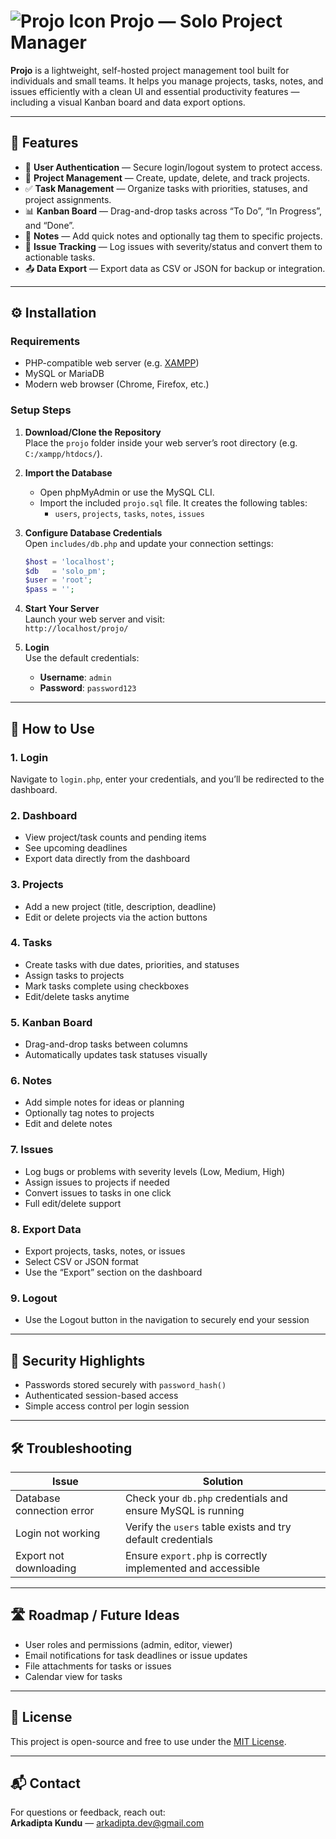 # ![Projo Icon](assets/images/favicon.ico) Projo — Solo Project Manager

**Projo** is a lightweight, self-hosted project management tool built for individuals and small teams. It helps you manage projects, tasks, notes, and issues efficiently with a clean UI and essential productivity features — including a visual Kanban board and data export options.

---

## 🚀 Features

- 🔐 **User Authentication** — Secure login/logout system to protect access.
- 📁 **Project Management** — Create, update, delete, and track projects.
- ✅ **Task Management** — Organize tasks with priorities, statuses, and project assignments.
- 📊 **Kanban Board** — Drag-and-drop tasks across “To Do”, “In Progress”, and “Done”.
- 📝 **Notes** — Add quick notes and optionally tag them to specific projects.
- 🐞 **Issue Tracking** — Log issues with severity/status and convert them to actionable tasks.
- 📤 **Data Export** — Export data as CSV or JSON for backup or integration.

---

## ⚙️ Installation

### Requirements

- PHP-compatible web server (e.g. [XAMPP](https://www.apachefriends.org/))
- MySQL or MariaDB
- Modern web browser (Chrome, Firefox, etc.)

### Setup Steps

1. **Download/Clone the Repository**  
   Place the `projo` folder inside your web server’s root directory (e.g. `C:/xampp/htdocs/`).

2. **Import the Database**

   - Open phpMyAdmin or use the MySQL CLI.
   - Import the included `projo.sql` file. It creates the following tables:
     - `users`, `projects`, `tasks`, `notes`, `issues`

3. **Configure Database Credentials**  
    Open `includes/db.php` and update your connection settings:

   ```php
   $host = 'localhost';
   $db   = 'solo_pm';
   $user = 'root';
   $pass = '';
   ```

4. **Start Your Server**  
   Launch your web server and visit:  
   `http://localhost/projo/`

5. **Login**  
   Use the default credentials:
   - **Username**: `admin`
   - **Password**: `password123`

---

## 🧭 How to Use

### 1. Login

Navigate to `login.php`, enter your credentials, and you’ll be redirected to the dashboard.

### 2. Dashboard

- View project/task counts and pending items
- See upcoming deadlines
- Export data directly from the dashboard

### 3. Projects

- Add a new project (title, description, deadline)
- Edit or delete projects via the action buttons

### 4. Tasks

- Create tasks with due dates, priorities, and statuses
- Assign tasks to projects
- Mark tasks complete using checkboxes
- Edit/delete tasks anytime

### 5. Kanban Board

- Drag-and-drop tasks between columns
- Automatically updates task statuses visually

### 6. Notes

- Add simple notes for ideas or planning
- Optionally tag notes to projects
- Edit and delete notes

### 7. Issues

- Log bugs or problems with severity levels (Low, Medium, High)
- Assign issues to projects if needed
- Convert issues to tasks in one click
- Full edit/delete support

### 8. Export Data

- Export projects, tasks, notes, or issues
- Select CSV or JSON format
- Use the “Export” section on the dashboard

### 9. Logout

- Use the Logout button in the navigation to securely end your session

---

## 🔐 Security Highlights

- Passwords stored securely with `password_hash()`
- Authenticated session-based access
- Simple access control per login session

---

## 🛠️ Troubleshooting

| Issue                     | Solution                                                    |
| ------------------------- | ----------------------------------------------------------- |
| Database connection error | Check your `db.php` credentials and ensure MySQL is running |
| Login not working         | Verify the `users` table exists and try default credentials |
| Export not downloading    | Ensure `export.php` is correctly implemented and accessible |

---

## 🛣️ Roadmap / Future Ideas

- User roles and permissions (admin, editor, viewer)
- Email notifications for task deadlines or issue updates
- File attachments for tasks or issues
- Calendar view for tasks

---

## 📄 License

This project is open-source and free to use under the [MIT License](LICENSE).

---

## 📬 Contact

For questions or feedback, reach out:  
**Arkadipta Kundu** — [arkadipta.dev@gmail.com](mailto:arkadipta.dev@gmail.com)

